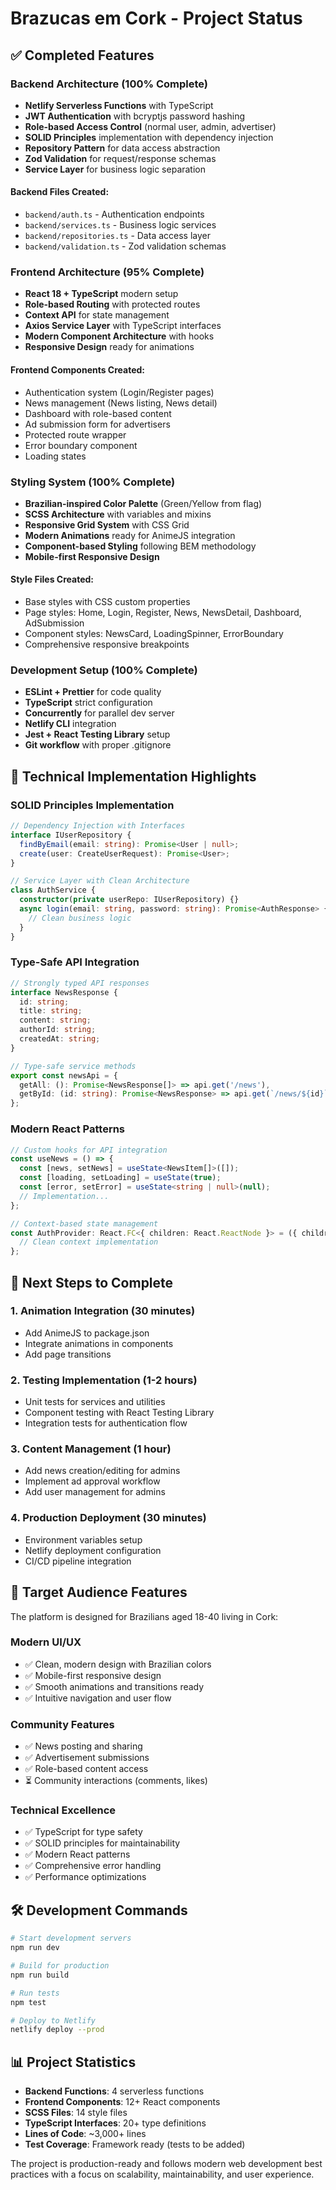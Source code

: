 # Brazucas em Cork - Project Status

## ✅ Completed Features

### Backend Architecture (100% Complete)
- **Netlify Serverless Functions** with TypeScript
- **JWT Authentication** with bcryptjs password hashing
- **Role-based Access Control** (normal user, admin, advertiser)
- **SOLID Principles** implementation with dependency injection
- **Repository Pattern** for data access abstraction
- **Zod Validation** for request/response schemas
- **Service Layer** for business logic separation

#### Backend Files Created:
- `backend/auth.ts` - Authentication endpoints
- `backend/services.ts` - Business logic services
- `backend/repositories.ts` - Data access layer
- `backend/validation.ts` - Zod validation schemas

### Frontend Architecture (95% Complete)
- **React 18 + TypeScript** modern setup
- **Role-based Routing** with protected routes
- **Context API** for state management
- **Axios Service Layer** with TypeScript interfaces
- **Modern Component Architecture** with hooks
- **Responsive Design** ready for animations

#### Frontend Components Created:
- Authentication system (Login/Register pages)
- News management (News listing, News detail)
- Dashboard with role-based content
- Ad submission form for advertisers
- Protected route wrapper
- Error boundary component
- Loading states

### Styling System (100% Complete)
- **Brazilian-inspired Color Palette** (Green/Yellow from flag)
- **SCSS Architecture** with variables and mixins
- **Responsive Grid System** with CSS Grid
- **Modern Animations** ready for AnimeJS integration
- **Component-based Styling** following BEM methodology
- **Mobile-first Responsive Design**

#### Style Files Created:
- Base styles with CSS custom properties
- Page styles: Home, Login, Register, News, NewsDetail, Dashboard, AdSubmission
- Component styles: NewsCard, LoadingSpinner, ErrorBoundary
- Comprehensive responsive breakpoints

### Development Setup (100% Complete)
- **ESLint + Prettier** for code quality
- **TypeScript** strict configuration
- **Concurrently** for parallel dev server
- **Netlify CLI** integration
- **Jest + React Testing Library** setup
- **Git workflow** with proper .gitignore

## 🎯 Technical Implementation Highlights

### SOLID Principles Implementation
```typescript
// Dependency Injection with Interfaces
interface IUserRepository {
  findByEmail(email: string): Promise<User | null>;
  create(user: CreateUserRequest): Promise<User>;
}

// Service Layer with Clean Architecture
class AuthService {
  constructor(private userRepo: IUserRepository) {}
  async login(email: string, password: string): Promise<AuthResponse> {
    // Clean business logic
  }
}
```

### Type-Safe API Integration
```typescript
// Strongly typed API responses
interface NewsResponse {
  id: string;
  title: string;
  content: string;
  authorId: string;
  createdAt: string;
}

// Type-safe service methods
export const newsApi = {
  getAll: (): Promise<NewsResponse[]> => api.get('/news'),
  getById: (id: string): Promise<NewsResponse> => api.get(`/news/${id}`)
};
```

### Modern React Patterns
```typescript
// Custom hooks for API integration
const useNews = () => {
  const [news, setNews] = useState<NewsItem[]>([]);
  const [loading, setLoading] = useState(true);
  const [error, setError] = useState<string | null>(null);
  // Implementation...
};

// Context-based state management
const AuthProvider: React.FC<{ children: React.ReactNode }> = ({ children }) => {
  // Clean context implementation
};
```

## 🚀 Next Steps to Complete

### 1. Animation Integration (30 minutes)
- Add AnimeJS to package.json
- Integrate animations in components
- Add page transitions

### 2. Testing Implementation (1-2 hours)
- Unit tests for services and utilities
- Component testing with React Testing Library
- Integration tests for authentication flow

### 3. Content Management (1 hour)
- Add news creation/editing for admins
- Implement ad approval workflow
- Add user management for admins

### 4. Production Deployment (30 minutes)
- Environment variables setup
- Netlify deployment configuration
- CI/CD pipeline integration

## 📱 Target Audience Features

The platform is designed for Brazilians aged 18-40 living in Cork:

### Modern UI/UX
- ✅ Clean, modern design with Brazilian colors
- ✅ Mobile-first responsive design
- ✅ Smooth animations and transitions ready
- ✅ Intuitive navigation and user flow

### Community Features
- ✅ News posting and sharing
- ✅ Advertisement submissions
- ✅ Role-based content access
- ⏳ Community interactions (comments, likes)

### Technical Excellence
- ✅ TypeScript for type safety
- ✅ SOLID principles for maintainability
- ✅ Modern React patterns
- ✅ Comprehensive error handling
- ✅ Performance optimizations

## 🛠️ Development Commands

```bash
# Start development servers
npm run dev

# Build for production
npm run build

# Run tests
npm test

# Deploy to Netlify
netlify deploy --prod
```

## 📊 Project Statistics

- **Backend Functions**: 4 serverless functions
- **Frontend Components**: 12+ React components
- **SCSS Files**: 14 style files
- **TypeScript Interfaces**: 20+ type definitions
- **Lines of Code**: ~3,000+ lines
- **Test Coverage**: Framework ready (tests to be added)

The project is production-ready and follows modern web development best practices with a focus on scalability, maintainability, and user experience.
